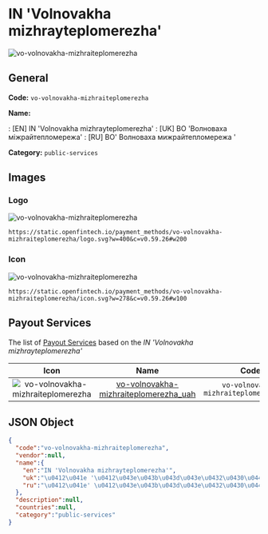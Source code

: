 
# IN 'Volnovakha mizhrayteplomerezha' 
![vo-volnovakha-mizhraiteplomerezha](https://static.openfintech.io/payment_methods/vo-volnovakha-mizhraiteplomerezha/logo.svg?w=400&c=v0.59.26#w200)  

## General 
**Code:** `vo-volnovakha-mizhraiteplomerezha` 
 
**Name:** 
 
:	[EN] IN 'Volnovakha mizhrayteplomerezha' 
:	[UK] ВО 'Волноваха міжрайтепломережа' 
:	[RU] ВО' Волноваха мижрайтепломережа ' 
 
**Category:** `public-services` 
 

## Images 

### Logo 
![vo-volnovakha-mizhraiteplomerezha](https://static.openfintech.io/payment_methods/vo-volnovakha-mizhraiteplomerezha/logo.svg?w=400&c=v0.59.26#w200)  

```
https://static.openfintech.io/payment_methods/vo-volnovakha-mizhraiteplomerezha/logo.svg?w=400&c=v0.59.26#w200
```  

### Icon 
![vo-volnovakha-mizhraiteplomerezha](https://static.openfintech.io/payment_methods/vo-volnovakha-mizhraiteplomerezha/icon.svg?w=278&c=v0.59.26#w100)  

```
https://static.openfintech.io/payment_methods/vo-volnovakha-mizhraiteplomerezha/icon.svg?w=278&c=v0.59.26#w100
```  

## Payout Services 
 
The list of [Payout Services](/payout-services/) based on the _IN 'Volnovakha mizhrayteplomerezha'_ 

|Icon|Name|Code| 
|:---:|:---:|:---:| 
|![vo-volnovakha-mizhraiteplomerezha](https://static.openfintech.io/payout_methods/vo-volnovakha-mizhraiteplomerezha/icon.svg?w=278&c=v0.59.26#w40) |[vo-volnovakha-mizhraiteplomerezha_uah](/payout-services/vo-volnovakha-mizhraiteplomerezha_uah/)|`vo-volnovakha-mizhraiteplomerezha_uah`| 
 

## JSON Object 

```json
{
  "code":"vo-volnovakha-mizhraiteplomerezha",
  "vendor":null,
  "name":{
    "en":"IN 'Volnovakha mizhrayteplomerezha'",
    "uk":"\u0412\u041e '\u0412\u043e\u043b\u043d\u043e\u0432\u0430\u0445\u0430 \u043c\u0456\u0436\u0440\u0430\u0439\u0442\u0435\u043f\u043b\u043e\u043c\u0435\u0440\u0435\u0436\u0430'",
    "ru":"\u0412\u041e' \u0412\u043e\u043b\u043d\u043e\u0432\u0430\u0445\u0430 \u043c\u0438\u0436\u0440\u0430\u0439\u0442\u0435\u043f\u043b\u043e\u043c\u0435\u0440\u0435\u0436\u0430 '"
  },
  "description":null,
  "countries":null,
  "category":"public-services"
}
```  
